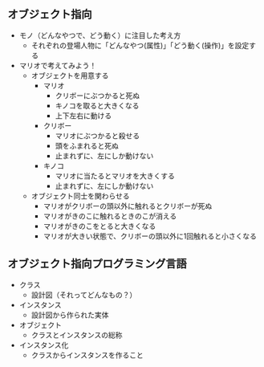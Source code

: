##  オブジェクト指向
- モノ（どんなやつで、どう動く）に注目した考え方
  - それぞれの登場人物に「どんなやつ(属性)」「どう動く(操作)」を設定する
- マリオで考えてみよう！
  - オブジェクトを用意する
    - マリオ
      - クリボーにぶつかると死ぬ
      - キノコを取ると大きくなる
      - 上下左右に動ける
    - クリボー
      - マリオにぶつかると殺せる
      - 頭をふまれると死ぬ
      - 止まれずに、左にしか動けない
    - キノコ
      - マリオに当たるとマリオを大きくする
      - 止まれずに、左にしか動けない
  - オブジェクト同士を関わらせる
    - マリオがクリボーの頭以外に触れるとクリボーが死ぬ
    - マリオがきのこに触れるときのこが消える
    - マリオがきのこをとると大きくなる
    - マリオが大きい状態で、クリボーの頭以外に1回触れると小さくなる
##  オブジェクト指向プログラミング言語
- クラス
  - 設計図（それってどんなもの？）
- インスタンス
  - 設計図から作られた実体
- オブジェクト
  - クラスとインスタンスの総称
- インスタンス化
  - クラスからインスタンスを作ること